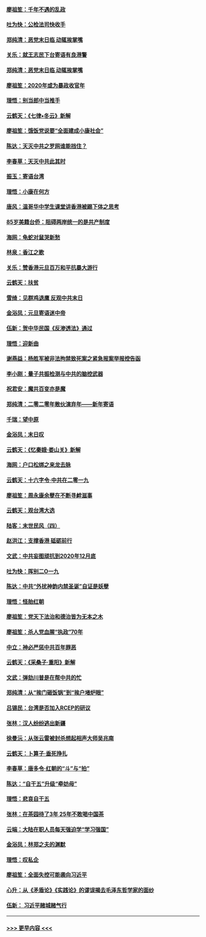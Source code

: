 #### [廖祖笙：千年不遇的乱政](../pages/nsc993/n11770373.md?t=01060833) 
#### [吐为快：公检法司快收手](../pages/nsc993/n11770359.md?t=01060833) 
#### [郑纯清：恶党末日临 动辄挨掌嘴](../pages/nsc993/n11769912.md?t=01060833) 
#### [关乐：就王志民下台寄语有良港警](../pages/nsc993/n11769903.md?t=01060833) 
#### [郑纯清：恶党末日临 动辄挨掌嘴](../pages/nsc993/n11769356.md?t=01060833) 
#### [廖祖笙：2020年或为暴政收官年](../pages/nsc993/n11768216.md?t=01060833) 
#### [理悟：别当郎中当推手](../pages/nsc993/n11768243.md?t=01060833) 
#### [云鹤天：《七律▪冬云》新解](../pages/nsc993/n11768204.md?t=01060833) 
#### [廖祖笙：饿饭党说要“全面建成小康社会”](../pages/nsc993/n11767482.md?t=01060833) 
#### [陈达：天灭中共之罗网谁能挡住？](../pages/nsc993/n11767465.md?t=01060833) 
#### [李春草：天灭中共此其时](../pages/nsc993/n11767452.md?t=01060833) 
#### [振玉：寄语台湾](../pages/nsc993/n11767432.md?t=01060833) 
#### [理悟：小康在何方](../pages/nsc993/n11767394.md?t=01060833) 
#### [唐风：温哥华中学生课堂讲香港被踢下体之思考](../pages/nsc993/n11766848.md?t=01060833) 
#### [85岁美籍台侨：阻碍两岸统一的是共产制度](../pages/nsc993/n11765043.md?t=01060833) 
#### [海网：龟蛇对鼠哭新愁](../pages/nsc993/n11764895.md?t=01060833) 
#### [林泉：香江之歌](../pages/nsc993/n11764415.md?t=01060833) 
#### [关乐：赞香港元旦百万和平抗暴大游行](../pages/nsc993/n11764382.md?t=01060833) 
#### [云鹤天：扶贫](../pages/nsc993/n11764245.md?t=01060833) 
#### [雪绮：见群鸡退鹰  反观中共末日](../pages/nsc993/n11762112.md?t=01060833) 
#### [金浴凤：元旦寄语迷中帝](../pages/nsc993/n11761788.md?t=01060833) 
#### [伍新：贺中华民国《反渗透法》通过](../pages/nsc993/n11761994.md?t=01060833) 
#### [理悟：迎新曲](../pages/nsc993/n11761152.md?t=01060833) 
#### [谢燕益：杨胜军被非法拘禁致死案之紧急报案举报控告函](../pages/nsc993/n11756134.md?t=01060833) 
#### [李小刚：量子共振检测与中共的脑控武器](../pages/nsc993/n11754518.md?t=01060833) 
#### [祝君安：魔共百变亦是魔](../pages/nsc993/n11754469.md?t=01060833) 
#### [郑纯清：二零二零年散伙演弃年——新年寄语](../pages/nsc993/n11754195.md?t=01060833) 
#### [千瑞：望中原](../pages/nsc993/n11754159.md?t=01060833) 
#### [金浴凤：末日叹](../pages/nsc993/n11752359.md?t=01060833) 
#### [云鹤天：《忆秦娥‧娄山关》新解](../pages/nsc993/n11752348.md?t=01060833) 
#### [海网：户口松绑之来龙去脉](../pages/nsc993/n11752328.md?t=01060833) 
#### [云鹤天：十六字令‧中共在二零一九](../pages/nsc993/n11752305.md?t=01060833) 
#### [廖祖笙：周永康余孽在不断寻衅滋事](../pages/nsc993/n11751013.md?t=01060833) 
#### [云鹤天：观台湾大选](../pages/nsc993/n11751007.md?t=01060833) 
#### [陆客：末世民风（四）](../pages/nsc993/n11749203.md?t=01060833) 
#### [赵洪江：支撑香港 砥砺前行](../pages/nsc993/n11748482.md?t=01060833) 
#### [文武：中共妄图顽抗到2020年12月底](../pages/nsc993/n11748446.md?t=01060833) 
#### [吐为快：挥别二O一九](../pages/nsc993/n11748411.md?t=01060833) 
#### [陈达：中共“外扰神韵内禁圣诞”自证是妖孽](../pages/nsc993/n11748226.md?t=01060833) 
#### [理悟：怪胎红朝](../pages/nsc993/n11748206.md?t=01060833) 
#### [廖祖笙：党天下法治和德治皆为无本之木](../pages/nsc993/n11748135.md?t=01060833) 
#### [廖祖笙：杀人党血腥“执政”70年](../pages/nsc993/n11745144.md?t=01060833) 
#### [中立：神必严惩中共百年罪恶](../pages/nsc993/n11744970.md?t=01060833) 
#### [云鹤天：《采桑子‧重阳》新解](../pages/nsc993/n11744948.md?t=01060833) 
#### [文武：弹劾川普是在帮中共的忙](../pages/nsc993/n11744758.md?t=01060833) 
#### [郑纯清：从“挨门砸饭锅”到“挨户堵炉眼”](../pages/nsc993/n11744745.md?t=01060833) 
#### [吕锡民：台湾是否加入RCEP的研议](../pages/nsc993/n11744701.md?t=01060833) 
#### [张林：汉人纷纷逃出新疆](../pages/nsc993/n11743530.md?t=01060833) 
#### [徐曼沅：从张云雷被封杀想起相声大师吴兆南](../pages/nsc993/n11741816.md?t=01060833) 
#### [云鹤天：卜算子‧垂死挣扎](../pages/nsc993/n11739956.md?t=01060833) 
#### [李春草：唐多令‧红朝的“斗”与“拍”](../pages/nsc993/n11739830.md?t=01060833) 
#### [陈达：“自干五”升级“牵妨母”](../pages/nsc993/n11739724.md?t=01060833) 
#### [理悟：悲哀自干五](../pages/nsc993/n11739547.md?t=01060833) 
#### [张林：在茶园待了3年 25年不敢喝中国茶](../pages/nsc993/n11739240.md?t=01060833) 
#### [云端：大陆在职人员每天强迫学“学习强国”](../pages/nsc993/n11738735.md?t=01060833) 
#### [金浴凤：林郑之夫的渊默](../pages/nsc993/n11737735.md?t=01060833) 
#### [理悟：叹私企](../pages/nsc993/n11737715.md?t=01060833) 
#### [廖祖笙：全面失控可能袭向习近平](../pages/nsc993/n11737704.md?t=01060833) 
#### [心升：从《矛盾论》《实践论》的谬误揭去毛泽东哲学家的面纱](../pages/nsc993/n11736962.md?t=01060833) 
#### [伍新： 习近平赌城赌气行](../pages/nsc993/n11736929.md?t=01060833) 

----
#### [ >>> 更早内容 <<< ](../indexes/nsc993-earlier.md)
